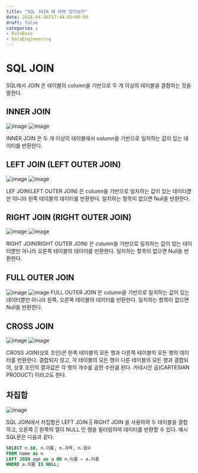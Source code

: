 ```yaml
---
title: "SQL JOIN 에 대해 알아보자"
date: 2024-04-26T17:44:01+09:00
draft: false
categories :
- DataBase
- DataEngineering
---
```


# SQL JOIN
SQL에서 JOIN 은 테이블의 column을 기반으로 두 개 이상의 테이블을 결합하는 것을 말한다.

## INNER JOIN
![image](https://github.com/yumin00/blog/assets/130362583/c2f9f4fc-85a5-4ece-92e9-f5ef92eb09ad)
![image](https://github.com/yumin00/blog/assets/130362583/8442cdb1-b128-469e-a5e6-503b5215b533)

INNER JOIN 은 두 개 이상의 테이블에서 column을 기반으로 일치하는 값이 있는 데이터를 반환한다.

## LEFT JOIN (LEFT OUTER JOIN)
![image](https://github.com/yumin00/blog/assets/130362583/be016125-7aea-4fab-a642-936b7e9e62a7)
![image](https://github.com/yumin00/blog/assets/130362583/b26986f8-36c0-4c59-acdc-06513b780f29)

LEF JOIN(LEFT OUTER JOIN) 은 column을 기반으로 일치하는 값이 있는 데이터뿐만 아니라 왼쪽 테이블의 데이터를 반환한다.
일치하는 항목이 없으면 Null을 반환한다.

## RIGHT JOIN (RIGHT OUTER JOIN)
![image](https://github.com/yumin00/blog/assets/130362583/fcaa7035-2c1c-4fe0-b963-7bbb395e78e9)
![image](https://github.com/yumin00/blog/assets/130362583/a984eac8-aa67-4aa0-ad8a-97458a8b1205)

RIGHT JOIN(RIGHT OUTER JOIN) 은 column을 기반으로 일치하는 값이 있는 데이터뿐만 아니라 오른쪽 테이블의 데이터를 반환한다.
일치하는 항목이 없으면 Null을 반환한다.

## FULL OUTER JOIN
![image](https://github.com/yumin00/blog/assets/130362583/417f21a6-bba4-4c9a-b56c-45b8346960f7)
![image](https://github.com/yumin00/blog/assets/130362583/277a43fc-2b9e-41b7-ba72-67e557c21ff2)
FULL OUTER JOIN 은 column을 기반으로 일치하는 값이 있는 데이터뿐만 아니라 왼쪽, 오른쪽 테이블의 데이터를 반환한다.
일치하는 항목이 없으면 Null을 반환한다.

## CROSS JOIN
![image](https://github.com/yumin00/blog/assets/130362583/c0c331b7-5f86-4007-b0e0-4b009d1ca8b9)
![image](https://github.com/yumin00/blog/assets/130362583/0ddf34fa-65be-414f-b221-00b774ca48d4)

CROSS JOIN(상호 조인)은 한쪽 테이블의 모든 행과 다른쪽 테이블의 모든 행의 데이터를 반환한다.
결합되지 않고, 각 테이블의 모든 행이 다른 테이블의 모든 행과 결합되어, 상호 조인의 결과값은 각 행의 개수를 곱한 수만큼 된다.
카테시안 곱(CARTESIAN PRODUCT) 이라고도 한다.

## 차집합
![image](https://github.com/yumin00/blog/assets/130362583/b0b8b001-ffcd-4042-9163-305dabeea41f)

SQL JOIN에서 차집합은 LEFT JOIN || RIGHT JOIN 을 사용하여 두 테이블을 결합하고,
오른쪽 || 왼쪽의 열이 NULL 인 행을 필터링하여 데이터를 반환할 수 있다. 예시 SQL문은 다음과 같다.

```sql
SELECT n.id, n.이름, n.과목, n.점수
FROM name as n
LEFT JOIN age as a ON n.이름 = a.이름 
WHERE a.이름 IS NULL;
```